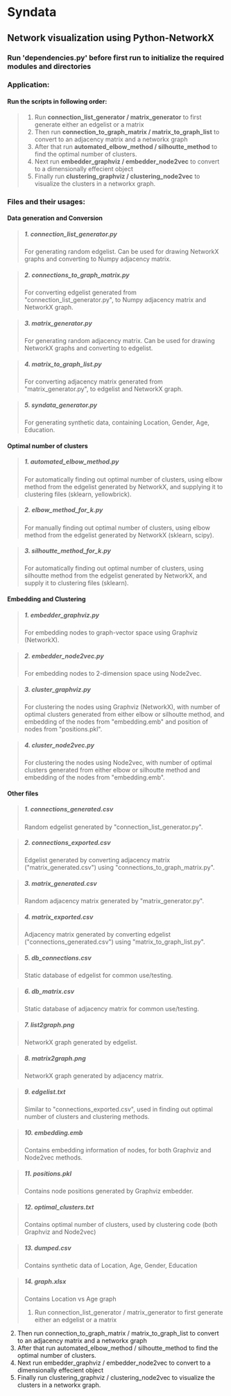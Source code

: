 # Syndata
## Network visualization using Python-NetworkX

### Run 'dependencies.py' before first run to initialize the required modules and directories

### Application:
#### Run the scripts in following order:
>1. Run **connection_list_generator / matrix_generator** to first generate either an edgelist or a matrix
>2. Then run **connection_to_graph_matrix / matrix_to_graph_list** to convert to an adjacency matrix and a networkx graph
>3. After that run **automated_elbow_method / silhoutte_method** to find the optimal number of clusters.
>4. Next run **embedder_graphviz / embedder_node2vec** to convert to a dimensionally effecient object
>5. Finally run **clustering_graphviz / clustering_node2vec** to visualize the clusters in a networkx graph.

### Files and their usages:
#### Data generation and Conversion
>##### 1. connection_list_generator.py
>For generating random edgelist. Can be used for drawing NetworkX graphs and converting to Numpy adjacency matrix.

>##### 2. connections_to_graph_matrix.py
>For converting edgelist generated from "connection_list_generator.py", to Numpy adjacency matrix and NetworkX graph.

>##### 3. matrix_generator.py
>For generating random adjacency matrix. Can be used for drawing NetworkX graphs and converting to edgelist.

>##### 4. matrix_to_graph_list.py
>For converting adjacency matrix generated from "matrix_generator.py", to edgelist and NetworkX graph.

>##### 5. syndata_generator.py
>For generating synthetic data, containing Location, Gender, Age, Education.

#### Optimal number of clusters
>##### 1. automated_elbow_method.py
>For automatically finding out optimal number of clusters, using elbow method from the edgelist generated by NetworkX, and supplying it to clustering files (sklearn, yellowbrick).

>##### 2. elbow_method_for_k.py
>For manually finding out optimal number of clusters, using elbow method from the edgelist generated by NetworkX (sklearn, scipy).

>##### 3. silhoutte_method_for_k.py
>For automatically finding out optimal number of clusters, using silhoutte method from the edgelist generated by NetworkX, and supply it to clustering files (sklearn).

#### Embedding and Clustering
>##### 1. embedder_graphviz.py
>For embedding nodes to graph-vector space using Graphviz (NetworkX).

>##### 2. embedder_node2vec.py
>For embedding nodes to 2-dimension space using Node2vec.

>##### 3. cluster_graphviz.py
>For clustering the nodes using Graphviz (NetworkX), with number of optimal clusters generated from either elbow or silhoutte method, and embedding of the nodes from "embedding.emb" and position of nodes from "positions.pkl".

>##### 4. cluster_node2vec.py
>For clustering the nodes using Node2vec, with number of optimal clusters generated from either elbow or silhoutte method and embedding of the nodes from "embedding.emb".

#### Other files
>##### 1. connections_generated.csv
>Random edgelist generated by "connection_list_generator.py".

>##### 2. connections_exported.csv
>Edgelist generated by converting adjacency matrix ("matrix_generated.csv") using "connections_to_graph_matrix.py".

>##### 3. matrix_generated.csv
>Random adjacency matrix generated by "matrix_generator.py".

>##### 4. matrix_exported.csv
>Adjacency matrix generated by converting edgelist ("connections_generated.csv") using "matrix_to_graph_list.py".

>##### 5. db_connections.csv
>Static database of edgelist for common use/testing.

>##### 6. db_matrix.csv
>Static database of adjacency matrix for common use/testing.

>##### 7. list2graph.png
>NetworkX graph generated by edgelist.

>##### 8. matrix2graph.png
>NetworkX graph generated by adjacency matrix.

>##### 9. edgelist.txt
>Similar to "connections_exported.csv", used in finding out optimal number of clusters and clustering methods.

>##### 10. embedding.emb
>Contains embedding information of nodes, for both Graphviz and Node2vec methods.

>##### 11. positions.pkl
>Contains node positions generated by Graphviz embedder.

>##### 12. optimal_clusters.txt
>Contains optimal number of clusters, used by clustering code (both Graphviz and Node2vec)

>##### 13. dumped.csv
>Contains synthetic data of Location, Age, Gender, Education

>##### 14. graph.xlsx
>Contains Location vs Age graph
> 
> 1. Run connection_list_generator / matrix_generator to first generate either an edgelist or a matrix
2. Then run connection_to_graph_matrix / matrix_to_graph_list to convert to an adjacency matrix and a networkx graph
3. After that run automated_elbow_method / silhoutte_method to find the optimal number of clusters.
4. Next run embedder_graphviz / embedder_node2vec to convert to a dimensionally effecient object
5. Finally run clustering_graphviz / clustering_node2vec to visualize the clusters in a networkx graph.